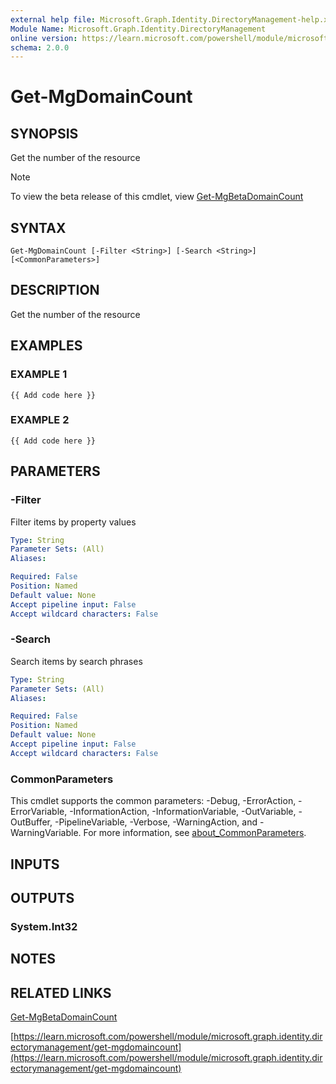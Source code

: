 ```yaml
---
external help file: Microsoft.Graph.Identity.DirectoryManagement-help.xml
Module Name: Microsoft.Graph.Identity.DirectoryManagement
online version: https://learn.microsoft.com/powershell/module/microsoft.graph.identity.directorymanagement/get-mgdomaincount
schema: 2.0.0
---
```


# Get-MgDomainCount

## SYNOPSIS
Get the number of the resource

> [!NOTE]
> To view the beta release of this cmdlet, view [Get-MgBetaDomainCount](/powershell/module/Microsoft.Graph.Beta.Identity.DirectoryManagement/Get-MgBetaDomainCount?view=graph-powershell-beta)

## SYNTAX

```
Get-MgDomainCount [-Filter <String>] [-Search <String>] [<CommonParameters>]
```

## DESCRIPTION
Get the number of the resource

## EXAMPLES

### EXAMPLE 1
```
{{ Add code here }}
```

### EXAMPLE 2
```
{{ Add code here }}
```

## PARAMETERS

### -Filter
Filter items by property values

```yaml
Type: String
Parameter Sets: (All)
Aliases:

Required: False
Position: Named
Default value: None
Accept pipeline input: False
Accept wildcard characters: False
```

### -Search
Search items by search phrases

```yaml
Type: String
Parameter Sets: (All)
Aliases:

Required: False
Position: Named
Default value: None
Accept pipeline input: False
Accept wildcard characters: False
```

### CommonParameters
This cmdlet supports the common parameters: -Debug, -ErrorAction, -ErrorVariable, -InformationAction, -InformationVariable, -OutVariable, -OutBuffer, -PipelineVariable, -Verbose, -WarningAction, and -WarningVariable. For more information, see [about_CommonParameters](http://go.microsoft.com/fwlink/?LinkID=113216).

## INPUTS

## OUTPUTS

### System.Int32
## NOTES

## RELATED LINKS
[Get-MgBetaDomainCount](/powershell/module/Microsoft.Graph.Beta.Identity.DirectoryManagement/Get-MgBetaDomainCount?view=graph-powershell-beta)

[https://learn.microsoft.com/powershell/module/microsoft.graph.identity.directorymanagement/get-mgdomaincount](https://learn.microsoft.com/powershell/module/microsoft.graph.identity.directorymanagement/get-mgdomaincount)

